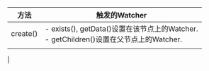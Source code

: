 
| 方法     | 触发的Watcher                                                                            |
| -------- | ---------------------------------------------------------------------------------------- |
| create() | - exists(), getData()设置在该节点上的Watcher.</br>- getChildren()设置在父节点上的Watcher. |
|          |                                                                                          |
| 

